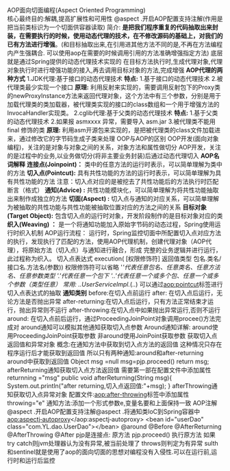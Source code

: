 AOP面向切面编程(Aspect Oriented Programming)  
核心最终目的:解耦,提高扩展性和可用性
@aspect .开启AOP配置支持注解(作用是把当前类标识为一个切面供容器读取)
简介:
	**是把我们程序重复的代码抽取出来封装，在需要执行的时候，使用动态代理的技术，在不修改源码的基础上，对我们的已有方法进行增强**。(和目标抽取出来,在引用进其他方法不同的是,不再在方法编程内产生强耦合. 可以使用aop在需要的时候调用引用的方法准确增强指定方法)
	底层就是通过Spring提供的动态代理技术实现的
	在目标方法执行时,生成代理对象,代理对象执行时进行增强功能的接入,再去调用目标对象的方法,完成增强
**AOP代理的两种方式**
	1.JDK代理:基于接口的动态代理技术
		**特点:**
		1.基于接口的动态代理技术
		2.被代理类最少实现一个接口
		**原理:**
		利用反射来实现的，需要调用反射包下的Proxy类的newProxyInstance方法来返回代理对象，这个方法中有三个参数，分别是用于加载代理类的类加载器，被代理类实现的接口的class数组和一个用于增强方法的InvocaHandler实现类。
	2.cglib代理:基于父类的动态代理技术
		**特点:**
		1.基于父类的动态代理技术
		2.如果报 asmxxxx 异常，需要导入 asm.jar
		3.被代理类不能用 final 修饰的类
		**原理:**
		利用asm开源包来实现的，是把被代理类的class文件加载进来，通过修改它的字节码生成子类来处理
OOP与AOP的区别
	OOP开发(面向对象编程)，关注的是对象与对象之间的关系，对象方法和属性做切分
	AOP开发，关注的是过程中的业务,以业务做切分(将非主要业务封装)后通过动态代理切入
**AOP名词解释**
	**连接点(Joinpoint)：**
	类中的任意方法的运行时表示，可以简单理解为类中的方法
	**切入点(Pointcut):** 具有共性功能的方法的运行时表示，可以简单理解为具有共性功能的方法
	注意：切入点对应的是被挖去了共性功能后的方法执行时匹配断言（格式）
	**通知(Advice) :** 共性功能模块化，可以简单理解为将共性功能抽取出来制作成独立的方法
	**切面(Aspect) :** 切入点与通知的对应关系，可以简单理解为被抽取的共性功能与共性功能被抽取位置对应的方法之间的关系
	**目标对象(Target Object):** 包含切入点的运行时对象，开发阶段制作的是目标对象对应的类
	**织入(Weaving) ：** 是一个将通知功能加入原始字节码的动态过程，Spring使用运行时织入机制
AOP运行流程：
	运行时，Spring监控切面中所配置切入点对应方法的执行，发现执行了匹配的方法，使用AOP代理机制，创建代理对象（AOP代理），将原始方法（切入点）与通知进行融合，形成
	完整的业务逻辑并进行运行，此过程称为织入。
切入点表达式
	execution( [权限修饰符] 返回值类型 包名.类名/接口名.方法名(参数))
	权限修饰符可以省略
	'*'代表任意包名、任意类名、任意方法名、任意参数类型
	'.'代表任意一个包下
	'..'代表任意一个或多个包、任意一个或多个参数（类型任意）
	常用:* *..UserServiceImpl.*(..)
	可以通过<aop:pointcut>标签进行切入点表达式的抽取
**通知类别**
	before:在切入点前运行
	after: 在切入点后运行，无论方法是否抛出异常
	after-returning:在切入点后运行，只有方法正常结束才运行，抛出异常则不运行
	after-throwing:在切入点中如果抛出异常运行,否则不运行
	around: 在切入点前后运行，通过ProceedingJoinPoint对象调用procee()方法完成对
	around通知可以模拟其他通知获取切入点参数
Around通知详解:
	around使用ProceedingJoinPoint获取参数
	非around使用JoinPoint获取参数
	获取切入点返回值和异常对象
	概念:在通知方法中获取到切入点方法的返回值
	这种情况只存在程序运行后才能获取到返回值
	所以只有两种通知:around和after-returning
	around中获取到返回值
	Object msg =null
	msg=pjp.proceed()
	return msg;
	afterReturning通知获取切入点方法返回值
	需要第一部在配置文件中添加属性returnning ="msg"
	public void afterReturning(String msg){
	System.out.println("after returning,切入点返回值:"+msg);
	}
	afterThrowing通知获取切入点异常对象
	配置文件:<aop:after-throwing>标签中添加属性throwing="e"
	通知方法:添加一个形式参数e,变量名要和上面保持一致
	AOP注解
	@aspect .开启AOP配置支持注解@aspect
	.将通知类IoC到Spring容器中
	<aop:aspectj‐autoproxy></aop:aspectj‐autoproxy>
\<bean id="userDao" class="com.YL.dao.UserDao">\</bean>
@around @Before @AfterReturning @AfterThrowing @After
pjp是连接点: 原方法
pjp.proceed() 执行原方法
如果try catch则jvm处理器认为没有异常,被当前处理了
throws则判定为有异常
sulth和sentinel就是使用了aop的面向切面的思想对编程没有入侵性.可以在运行前,运行时和运行后监控